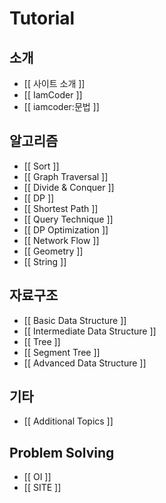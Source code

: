 # Tutorial


## 소개

- [[ 사이트 소개 ]]
- [[ IamCoder ]]
- [[ iamcoder:문법 ]]


## 알고리즘

- [[ Sort ]]
- [[ Graph Traversal ]]
- [[ Divide & Conquer ]]
- [[ DP ]]
- [[ Shortest Path ]]
- [[ Query Technique ]]
- [[ DP Optimization ]]
- [[ Network Flow ]]
- [[ Geometry ]]
- [[ String ]]

## 자료구조

* [[ Basic Data Structure ]]
* [[ Intermediate Data Structure ]]
* [[ Tree ]]
* [[ Segment Tree ]]
* [[ Advanced Data Structure ]]


## 기타

- [[ Additional Topics ]]


## Problem Solving

* [[ OI ]]
* [[ SITE ]]
